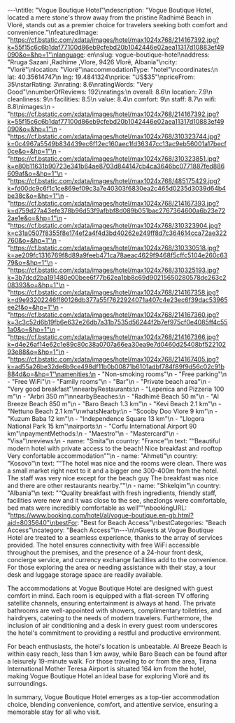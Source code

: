 ---\ntitle: "Vogue Boutique Hotel"\ndescription: "Vogue Boutique Hotel, located a mere stone's throw away from the pristine Radhimë Beach in Vlorë, stands out as a premier choice for travelers seeking both comfort and convenience."\nfeaturedImage: "https://cf.bstatic.com/xdata/images/hotel/max1024x768/214167392.jpg?k=55f15c6c6b1daf77100d86eb9cfebd20b1042446e02aea11317d10883ef49090&o=&hp=1"\nlanguage: en\nslug: vogue-boutique-hotel\naddress: "Rruga Sazani ,Radhime ,Vlore, 9426 Vlorë, Albania"\ncity: "Vlorë"\nlocation: "Vlorë"\naccommodationType: "hotel"\ncoordinates:\n  lat: 40.35614747\n  lng: 19.4841324\nprice: "US$35"\npriceFrom: 35\nstarRating: 3\nrating: 8.6\nratingWords: "Very Good"\nnumberOfReviews: 192\nratings:\n  overall: 8.6\n  location: 7.9\n  cleanliness: 9\n  facilities: 8.5\n  value: 8.4\n  comfort: 9\n  staff: 8.7\n  wifi: 8.8\nimages:\n  - "https://cf.bstatic.com/xdata/images/hotel/max1024x768/214167392.jpg?k=55f15c6c6b1daf77100d86eb9cfebd20b1042446e02aea11317d10883ef49090&o=&hp=1"\n  - "https://cf.bstatic.com/xdata/images/hotel/max1024x768/310323744.jpg?k=0c4967a5549b834439ec6f12ec160aec1fd36347cc13ac9eb56001a17becf0ce&o=&hp=1"\n  - "https://cf.bstatic.com/xdata/images/hotel/max1024x768/310323851.jpg?k=e80b11631b90723e341b64ae8703d844147cb4ca3646bc0771887fed886609af&o=&hp=1"\n  - "https://cf.bstatic.com/xdata/images/hotel/max1024x768/485175429.jpg?k=fd00dc9c6f1c1ce869ef09c3a7e40303f6830ea2c465d0235d3039d64b4be38c&o=&hp=1"\n  - "https://cf.bstatic.com/xdata/images/hotel/max1024x768/214167393.jpg?k=d759d27a43efe378b96d53f9afbbf8d089b051bac2767364600a6b23e722ae1e&o=&hp=1"\n  - "https://cf.bstatic.com/xdata/images/hotel/max1024x768/310323904.jpg?k=c31a0507f8355f8e174ef2a4f4d3bd40262e249ff8d7c364614cca72ae322760&o=&hp=1"\n  - "https://cf.bstatic.com/xdata/images/hotel/max1024x768/310330518.jpg?k=ae209fc1316769f8d89a9feeb471ca78aeac4629f9468f5cffc5104e260c6379&o=&hp=1"\n  - "https://cf.bstatic.com/xdata/images/hotel/max1024x768/310325193.jpg?k=3b7dcd2ba191480e00bee6f77b62ea1bb8c69d90215650280578dc263c208393&o=&hp=1"\n  - "https://cf.bstatic.com/xdata/images/hotel/max1024x768/214167358.jpg?k=d9e93202246ff80126db377a55f7622924071a407c4e23ec6f39dac53965ee2f&o=&hp=1"\n  - "https://cf.bstatic.com/xdata/images/hotel/max1024x768/214167360.jpg?k=3c3c52d6b19fb6e632e26db7a31b7535d56244f2b7ef975cf0e4085ff4c551a0&o=&hp=1"\n  - "https://cf.bstatic.com/xdata/images/hotel/max1024x768/214167366.jpg?k=d4e26af14e62c1e89c80c38a0707a66ea30ea9e7d0460d25408bf52210293e88&o=&hp=1"\n  - "https://cf.bstatic.com/xdata/images/hotel/max1024x768/214167405.jpg?k=ad55a26be32de6b9ce498df11b0b00871b6101adbf784f89f9d56c02c91b884d&o=&hp=1"\namenities:\n  - "Non-smoking rooms"\n  - "Free parking"\n  - "Free WiFi"\n  - "Family rooms"\n  - "Bar"\n  - "Private beach area"\n  - "Very good breakfast"\nnearbyRestaurants:\n  - "Lepenica and Pizzeria 100 m"\n  - "Arbri 350 m"\nnearbyBeaches:\n  - "Radhimë Beach 50 m"\n  - "Al Breeze Beach 850 m"\n  - "Baro Beach 1.3 km"\n  - "Kevi Beach 2.1 km"\n  - "Nettuno Beach 2.1 km"\nwhatsNearby:\n  - "Scooby Doo Vlore 9 km"\n  - "Kuzum Baba 12 km"\n  - "Independence Square 13 km"\n  - "Llogora National Park 15 km"\nairports:\n  - "Corfu International Airport 90 km"\npaymentMethods:\n  - "Maestro"\n  - "Mastercard"\n  - "Visa"\nreviews:\n  - name: "Smita"\n    country: "France"\n    text: "“Beautiful modern hotel with private access to the beach!
Nice breakfast and rooftop
Very confortable accommodation”"\n  - name: "Ahmeti"\n    country: "Kosovo"\n    text: "“The hotel was nice and the rooms were clean. There was a small market right next to it and a bigger one 300-400m from the hotel. The staff was very nice except for the beach guy
The breakfast was nice and there are other restaurants nearby.”"\n  - name: "Shkelqim"\n    country: "Albania"\n    text: "“Quality breakfast with fresh ingredients, friendly staff, facilities were new and it was close to the see, shezlongs were comfortable, bed mats were incredibly comfortable as well”"\nbookingURL: "https://www.booking.com/hotel/al/vogue-boutique.en-gb.html?aid=8035640"\nbestFor: "Best for Beach Access"\nbestCategories: "Beach Access"\ncategory: "Beach Access"\n---\n\nGuests at Vogue Boutique Hotel are treated to a seamless experience, thanks to the array of services provided. The hotel ensures connectivity with free WiFi accessible throughout the premises, and the presence of a 24-hour front desk, concierge service, and currency exchange facilities add to the convenience. For those exploring the area or needing assistance with their stay, a tour desk and luggage storage space are readily available.

The accommodations at Vogue Boutique Hotel are designed with guest comfort in mind. Each room is equipped with a flat-screen TV offering satellite channels, ensuring entertainment is always at hand. The private bathrooms are well-appointed with showers, complimentary toiletries, and hairdryers, catering to the needs of modern travelers. Furthermore, the inclusion of air conditioning and a desk in every guest room underscores the hotel's commitment to providing a restful and productive environment.

For beach enthusiasts, the hotel's location is unbeatable. Al Breeze Beach is within easy reach, less than 1 km away, while Baro Beach can be found after a leisurely 19-minute walk. For those traveling to or from the area, Tirana International Mother Teresa Airport is situated 164 km from the hotel, making Vogue Boutique Hotel an ideal base for exploring Vlorë and its surroundings.

In summary, Vogue Boutique Hotel emerges as a top-tier accommodation choice, blending convenience, comfort, and attentive service, ensuring a memorable stay for all who visit.